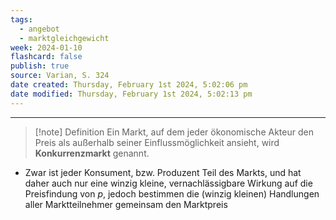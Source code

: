 ```yaml
---
tags:
  - angebot
  - marktgleichgewicht
week: 2024-01-10
flashcard: false
publish: true
source: Varian, S. 324
date created: Thursday, February 1st 2024, 5:02:06 pm
date modified: Thursday, February 1st 2024, 5:02:13 pm
---
```

***

> [!note] Definition 
> Ein Markt, auf dem jeder ökonomische Akteur den Preis als außerhalb seiner Einflussmöglichkeit ansieht, wird **Konkurrenzmarkt** genannt.

- Zwar ist jeder Konsument, bzw. Produzent Teil des Markts, und hat daher auch nur eine winzig kleine, vernachlässigbare Wirkung auf die Preisfindung von $p$, jedoch bestimmen die (winzig kleinen) Handlungen aller Marktteilnehmer gemeinsam den Marktpreis